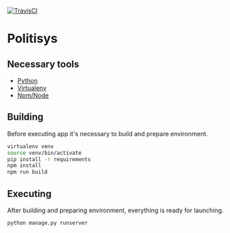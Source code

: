 [![TravisCI](https://travis-ci.org/politisys/politisys.svg?branch=master)](https://travis-ci.org/politisys/politisys)
# Politisys

## Necessary tools
- [Python](https://www.python.org/)
- [Virtualenv](https://virtualenv.pypa.io/en/latest/)
- [Npm/Node](https://nodejs.org/en/)

## Building
Before executing app it's necessary to build and prepare environment.
```bash
virtualenv venv
source venv/bin/activate
pip install -r requirements
npm install
npm run build
```

## Executing
After building and preparing environment, everything is ready for launching.
```bash
python manage.py runserver
```
